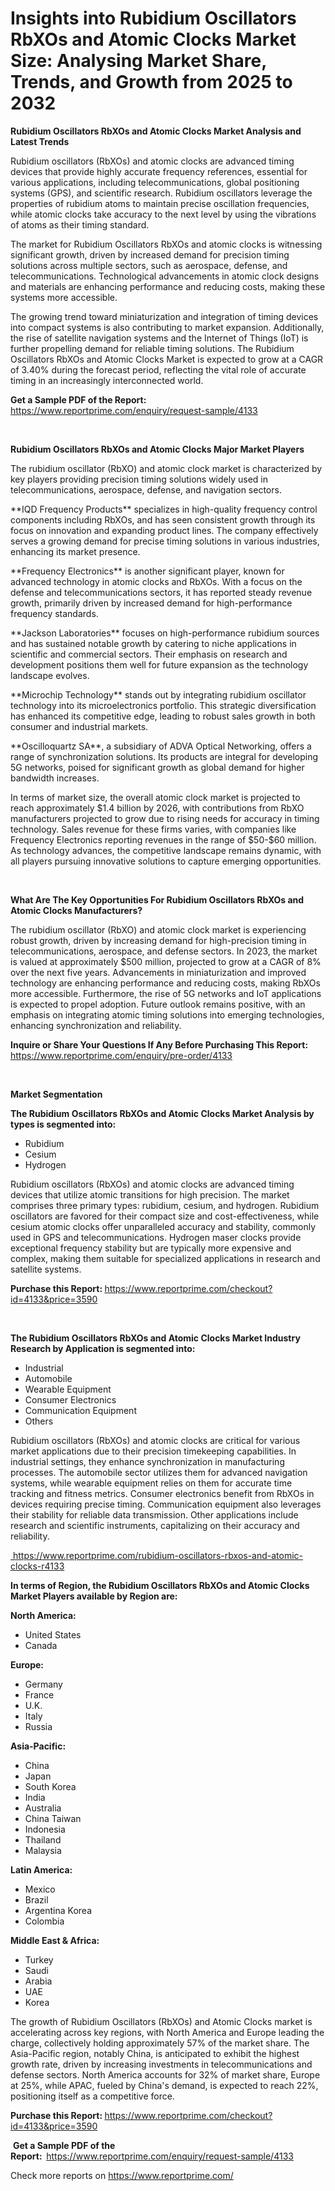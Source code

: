 <p><h1>Insights into Rubidium Oscillators RbXOs and Atomic Clocks Market Size: Analysing Market Share, Trends, and Growth from 2025 to 2032</h1></p><p><strong>Rubidium Oscillators RbXOs and Atomic Clocks Market Analysis and Latest Trends</strong></p>
<p><p>Rubidium oscillators (RbXOs) and atomic clocks are advanced timing devices that provide highly accurate frequency references, essential for various applications, including telecommunications, global positioning systems (GPS), and scientific research. Rubidium oscillators leverage the properties of rubidium atoms to maintain precise oscillation frequencies, while atomic clocks take accuracy to the next level by using the vibrations of atoms as their timing standard.</p><p>The market for Rubidium Oscillators RbXOs and atomic clocks is witnessing significant growth, driven by increased demand for precision timing solutions across multiple sectors, such as aerospace, defense, and telecommunications. Technological advancements in atomic clock designs and materials are enhancing performance and reducing costs, making these systems more accessible.</p><p>The growing trend toward miniaturization and integration of timing devices into compact systems is also contributing to market expansion. Additionally, the rise of satellite navigation systems and the Internet of Things (IoT) is further propelling demand for reliable timing solutions. The Rubidium Oscillators RbXOs and Atomic Clocks Market is expected to grow at a CAGR of 3.40% during the forecast period, reflecting the vital role of accurate timing in an increasingly interconnected world.</p></p>
<p><strong>Get a Sample PDF of the Report:&nbsp;</strong> <a href="https://www.reportprime.com/enquiry/request-sample/4133?utm_campaign=2481&utm_medium=2&utm_source=Github&utm_content=ia&utm_term=18032025&utm_id=rubidium-oscillators-rbxos-and-atomic-clocks">https://www.reportprime.com/enquiry/request-sample/4133</a></p>
<p>&nbsp;</p>
<p><strong>Rubidium Oscillators RbXOs and Atomic Clocks Major Market Players</strong></p>
<p><p>The rubidium oscillator (RbXO) and atomic clock market is characterized by key players providing precision timing solutions widely used in telecommunications, aerospace, defense, and navigation sectors. </p><p>**IQD Frequency Products** specializes in high-quality frequency control components including RbXOs, and has seen consistent growth through its focus on innovation and expanding product lines. The company effectively serves a growing demand for precise timing solutions in various industries, enhancing its market presence.</p><p>**Frequency Electronics** is another significant player, known for advanced technology in atomic clocks and RbXOs. With a focus on the defense and telecommunications sectors, it has reported steady revenue growth, primarily driven by increased demand for high-performance frequency standards.</p><p>**Jackson Laboratories** focuses on high-performance rubidium sources and has sustained notable growth by catering to niche applications in scientific and commercial sectors. Their emphasis on research and development positions them well for future expansion as the technology landscape evolves.</p><p>**Microchip Technology** stands out by integrating rubidium oscillator technology into its microelectronics portfolio. This strategic diversification has enhanced its competitive edge, leading to robust sales growth in both consumer and industrial markets.</p><p>**Oscilloquartz SA**, a subsidiary of ADVA Optical Networking, offers a range of synchronization solutions. Its products are integral for developing 5G networks, poised for significant growth as global demand for higher bandwidth increases.</p><p>In terms of market size, the overall atomic clock market is projected to reach approximately $1.4 billion by 2026, with contributions from RbXO manufacturers projected to grow due to rising needs for accuracy in timing technology. Sales revenue for these firms varies, with companies like Frequency Electronics reporting revenues in the range of $50-$60 million. As technology advances, the competitive landscape remains dynamic, with all players pursuing innovative solutions to capture emerging opportunities.</p></p>
<p>&nbsp;</p>
<p><strong>What Are The Key Opportunities For Rubidium Oscillators RbXOs and Atomic Clocks Manufacturers?</strong></p>
<p><p>The rubidium oscillator (RbXO) and atomic clock market is experiencing robust growth, driven by increasing demand for high-precision timing in telecommunications, aerospace, and defense sectors. In 2023, the market is valued at approximately $500 million, projected to grow at a CAGR of 8% over the next five years. Advancements in miniaturization and improved technology are enhancing performance and reducing costs, making RbXOs more accessible. Furthermore, the rise of 5G networks and IoT applications is expected to propel adoption. Future outlook remains positive, with an emphasis on integrating atomic timing solutions into emerging technologies, enhancing synchronization and reliability.</p></p>
<p><strong>Inquire or Share Your Questions If Any Before Purchasing This Report:</strong> <a href="https://www.reportprime.com/enquiry/pre-order/4133?utm_campaign=2481&utm_medium=2&utm_source=Github&utm_content=ia&utm_term=18032025&utm_id=rubidium-oscillators-rbxos-and-atomic-clocks">https://www.reportprime.com/enquiry/pre-order/4133</a></p>
<p>&nbsp;</p>
<p><strong>Market Segmentation</strong></p>
<p><strong>The Rubidium Oscillators RbXOs and Atomic Clocks Market Analysis by types is segmented into:</strong></p>
<p><ul><li>Rubidium</li><li>Cesium</li><li>Hydrogen</li></ul></p>
<p><p>Rubidium oscillators (RbXOs) and atomic clocks are advanced timing devices that utilize atomic transitions for high precision. The market comprises three primary types: rubidium, cesium, and hydrogen. Rubidium oscillators are favored for their compact size and cost-effectiveness, while cesium atomic clocks offer unparalleled accuracy and stability, commonly used in GPS and telecommunications. Hydrogen maser clocks provide exceptional frequency stability but are typically more expensive and complex, making them suitable for specialized applications in research and satellite systems.</p></p>
<p><strong>Purchase this Report:&nbsp;</strong><a href="https://www.reportprime.com/checkout?id=4133&price=3590&utm_campaign=2481&utm_medium=2&utm_source=Github&utm_content=ia&utm_term=18032025&utm_id=rubidium-oscillators-rbxos-and-atomic-clocks">https://www.reportprime.com/checkout?id=4133&price=3590</a></p>
<p>&nbsp;</p>
<p><strong>The Rubidium Oscillators RbXOs and Atomic Clocks Market Industry Research by Application is segmented into:</strong></p>
<p><ul><li>Industrial</li><li>Automobile</li><li>Wearable Equipment</li><li>Consumer Electronics</li><li>Communication Equipment</li><li>Others</li></ul></p>
<p><p>Rubidium oscillators (RbXOs) and atomic clocks are critical for various market applications due to their precision timekeeping capabilities. In industrial settings, they enhance synchronization in manufacturing processes. The automobile sector utilizes them for advanced navigation systems, while wearable equipment relies on them for accurate time tracking and fitness metrics. Consumer electronics benefit from RbXOs in devices requiring precise timing. Communication equipment also leverages their stability for reliable data transmission. Other applications include research and scientific instruments, capitalizing on their accuracy and reliability.</p></p>
<p><a href="https://www.reportprime.com/rubidium-oscillators-rbxos-and-atomic-clocks-r4133?utm_campaign=2481&utm_medium=2&utm_source=Github&utm_content=ia&utm_term=18032025&utm_id=rubidium-oscillators-rbxos-and-atomic-clocks">&nbsp;https://www.reportprime.com/rubidium-oscillators-rbxos-and-atomic-clocks-r4133</a></p>
<p><strong>In terms of Region, the Rubidium Oscillators RbXOs and Atomic Clocks Market Players available by Region are:</strong></p>
<p>
    <p> <strong> North America: </strong>
        <ul>
            <li>United States</li>
            <li>Canada</li>
        </ul>
        </p> 
    <p> <strong> Europe: </strong>
        <ul>
            <li>Germany</li>
            <li>France</li>
            <li>U.K.</li>
            <li>Italy</li>
            <li>Russia</li>
        </ul>
        </p> 
    <p> <strong> Asia-Pacific: </strong>
        <ul>
            <li>China</li>
            <li>Japan</li>
            <li>South Korea</li>
            <li>India</li>
            <li>Australia</li>
            <li>China Taiwan</li>
            <li>Indonesia</li>
            <li>Thailand</li>
            <li>Malaysia</li>
        </ul>
        </p> 
    <p> <strong> Latin America: </strong>
        <ul>
            <li>Mexico</li>
            <li>Brazil</li>
            <li>Argentina Korea</li>
            <li>Colombia</li>
        </ul>
        </p> 
    <p> <strong> Middle East & Africa: </strong>
        <ul>
            <li>Turkey</li>
            <li>Saudi</li>
            <li>Arabia</li>
            <li>UAE</li>
            <li>Korea</li>
        </ul>
    </p>
    </p>
<p><p>The growth of Rubidium Oscillators (RbXOs) and Atomic Clocks market is accelerating across key regions, with North America and Europe leading the charge, collectively holding approximately 57% of the market share. The Asia-Pacific region, notably China, is anticipated to exhibit the highest growth rate, driven by increasing investments in telecommunications and defense sectors. North America accounts for 32% of market share, Europe at 25%, while APAC, fueled by China's demand, is expected to reach 22%, positioning itself as a competitive force.</p></p>
<p><strong>Purchase this Report: </strong><a href="https://www.reportprime.com/checkout?id=4133&price=3590&utm_campaign=2481&utm_medium=2&utm_source=Github&utm_content=ia&utm_term=18032025&utm_id=rubidium-oscillators-rbxos-and-atomic-clocks">https://www.reportprime.com/checkout?id=4133&price=3590</a></p>
<p>&nbsp;<strong>Get a Sample PDF of the Report:&nbsp;&nbsp;</strong><a href="https://www.reportprime.com/enquiry/request-sample/4133?utm_campaign=2481&utm_medium=2&utm_source=Github&utm_content=ia&utm_term=18032025&utm_id=rubidium-oscillators-rbxos-and-atomic-clocks">https://www.reportprime.com/enquiry/request-sample/4133</a></p>
<p><strong></strong></p>
<p>Check more reports on <a href="https://www.reportprime.com/?utm_campaign=2481&utm_medium=2&utm_source=Github&utm_content=ia&utm_term=18032025&utm_id=rubidium-oscillators-rbxos-and-atomic-clocks">https://www.reportprime.com/</a></p>